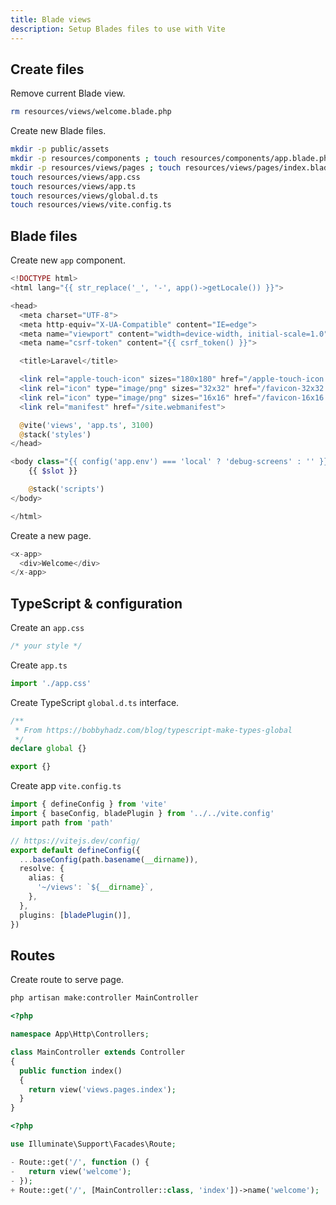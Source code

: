 ```yaml
---
title: Blade views
description: Setup Blades files to use with Vite
---
```


## Create files

Remove current Blade view.

```bash
rm resources/views/welcome.blade.php
```

Create new Blade files.

```bash
mkdir -p public/assets
mkdir -p resources/components ; touch resources/components/app.blade.php
mkdir -p resources/views/pages ; touch resources/views/pages/index.blade.php
touch resources/views/app.css
touch resources/views/app.ts
touch resources/views/global.d.ts
touch resources/views/vite.config.ts
```

## Blade files

Create new `app` component.

```php [resources/components/app.blade.php]
<!DOCTYPE html>
<html lang="{{ str_replace('_', '-', app()->getLocale()) }}">

<head>
  <meta charset="UTF-8">
  <meta http-equiv="X-UA-Compatible" content="IE=edge">
  <meta name="viewport" content="width=device-width, initial-scale=1.0">
  <meta name="csrf-token" content="{{ csrf_token() }}">

  <title>Laravel</title>

  <link rel="apple-touch-icon" sizes="180x180" href="/apple-touch-icon.png">
  <link rel="icon" type="image/png" sizes="32x32" href="/favicon-32x32.png">
  <link rel="icon" type="image/png" sizes="16x16" href="/favicon-16x16.png">
  <link rel="manifest" href="/site.webmanifest">

  @vite('views', 'app.ts', 3100)
  @stack('styles')
</head>

<body class="{{ config('app.env') === 'local' ? 'debug-screens' : '' }}">
    {{ $slot }}

    @stack('scripts')
</body>

</html>
```

Create a new page.

```php [resources/views/pages/index.blade.php]
<x-app>
  <div>Welcome</div>
</x-app>
```

## TypeScript & configuration

Create an `app.css`

```css [resources/views/app.css]
/* your style */
```

Create `app.ts`

```ts [resources/views/app.ts]
import './app.css'
```

Create TypeScript `global.d.ts` interface.

```ts [resources/views/global.d.ts]
/**
 * From https://bobbyhadz.com/blog/typescript-make-types-global
 */
declare global {}

export {}
```

Create app `vite.config.ts`

```ts [resources/views/vite.config.ts]
import { defineConfig } from 'vite'
import { baseConfig, bladePlugin } from '../../vite.config'
import path from 'path'

// https://vitejs.dev/config/
export default defineConfig({
  ...baseConfig(path.basename(__dirname)),
  resolve: {
    alias: {
      '~/views': `${__dirname}`,
    },
  },
  plugins: [bladePlugin()],
})
```

## Routes

Create route to serve page.

```bash
php artisan make:controller MainController
```

```php [app/Http/Controllers/MainController.php]
<?php

namespace App\Http\Controllers;

class MainController extends Controller
{
  public function index()
  {
    return view('views.pages.index');
  }
}
```

```php [routes/web.php]
<?php

use Illuminate\Support\Facades\Route;

- Route::get('/', function () {
-   return view('welcome');
- });
+ Route::get('/', [MainController::class, 'index'])->name('welcome');
```
